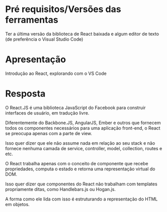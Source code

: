 # Pré requisitos/Versões das ferramentas

Ter a última versão da biblioteca de React baixada e algum editor de texto (de preferência o Visual Studio Code)

# Apresentação

Introdução ao React, explorando com o VS Code

# Resposta

O React.JS é uma biblioteca JavaScript do Facebook para construir interfaces de usuário, em tradução livre.

Diferentemente do Backbone.JS, AngularJS, Ember e outros que fornecem todos os componentes necessários para uma aplicação front-end, o React se preocupa apenas com a parte de view.

Isso quer dizer que ele não assume nada em relação ao seu stack e não fornece nenhuma camada de service, controller, model, collection, routes e etc.

O React trabalha apenas com o conceito de componente que recebe propriedades, computa o estado e retorna uma representação virtual do DOM.

Isso quer dizer que componentes do React não trabalham com templates propriamente ditas, como Handlebars.js ou Hogan.js.

A forma como ele lida com isso é estruturando a representação do HTML em objetos.
